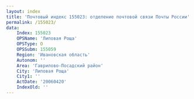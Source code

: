 ```yaml
---
layout: index
title: 'Почтовый индекс 155023: отделение почтовой связи Почты России'
permalink: /155023/
data:
    Index: 155023
    OPSName: 'Липовая Роща'
    OPSType: О
    OPSSubm: 155059
    Region: 'Ивановская область'
    Autonom: ''
    Area: 'Гаврилово-Посадский район'
    City: 'Липовая Роща'
    City1: ''
    ActDate: '20060420'
    IndexOld: ''
---
```

